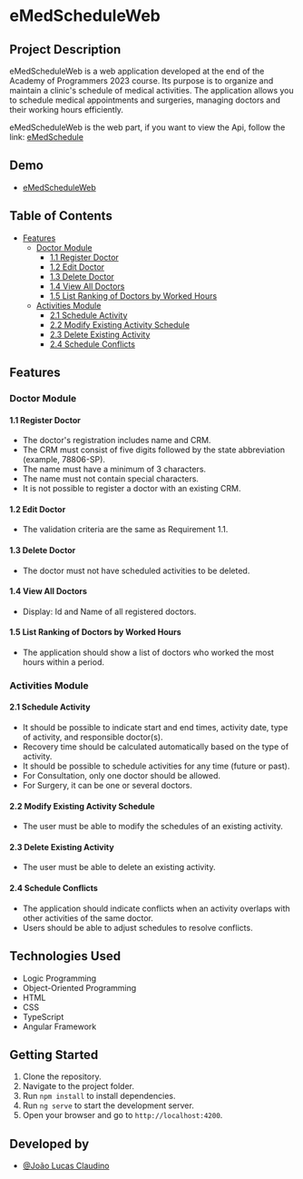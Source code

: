 # eMedScheduleWeb

## Project Description

eMedScheduleWeb is a web application developed at the end of the Academy of Programmers 2023 course. Its purpose is to organize and maintain a clinic's schedule of medical activities. The application allows you to schedule medical appointments and surgeries, managing doctors and their working hours efficiently.

eMedScheduleWeb is the web part, if you want to view the Api, follow the link: [eMedSchedule](https://github.com/ljoaolucasl/eMedSchedule)

## Demo

- [eMedScheduleWeb](https://ljoaolucasl.github.io/eMedScheduleWeb/login)

## Table of Contents

- [Features](#features)
  - [Doctor Module](#doctor-module)
    - [1.1 Register Doctor](#11-register-doctor)
    - [1.2 Edit Doctor](#12-edit-doctor)
    - [1.3 Delete Doctor](#13-delete-doctor)
    - [1.4 View All Doctors](#14-view-all-doctors)
    - [1.5 List Ranking of Doctors by Worked Hours](#15-list-ranking-of-doctors-by-worked-hours)
  - [Activities Module](#activities-module)
    - [2.1 Schedule Activity](#21-schedule-activity)
    - [2.2 Modify Existing Activity Schedule](#22-modify-existing-activity-schedule)
    - [2.3 Delete Existing Activity](#23-delete-existing-activity)
    - [2.4 Schedule Conflicts](#24-schedule-conflicts)

## Features

### Doctor Module

#### 1.1 Register Doctor

- The doctor's registration includes name and CRM.
- The CRM must consist of five digits followed by the state abbreviation (example, 78806-SP).
- The name must have a minimum of 3 characters.
- The name must not contain special characters.
- It is not possible to register a doctor with an existing CRM.

#### 1.2 Edit Doctor

- The validation criteria are the same as Requirement 1.1.

#### 1.3 Delete Doctor

- The doctor must not have scheduled activities to be deleted.

#### 1.4 View All Doctors

- Display: Id and Name of all registered doctors.

#### 1.5 List Ranking of Doctors by Worked Hours

- The application should show a list of doctors who worked the most hours within a period.

### Activities Module

#### 2.1 Schedule Activity

- It should be possible to indicate start and end times, activity date, type of activity, and responsible doctor(s).
- Recovery time should be calculated automatically based on the type of activity.
- It should be possible to schedule activities for any time (future or past).
- For Consultation, only one doctor should be allowed.
- For Surgery, it can be one or several doctors.

#### 2.2 Modify Existing Activity Schedule

- The user must be able to modify the schedules of an existing activity.

#### 2.3 Delete Existing Activity

- The user must be able to delete an existing activity.

#### 2.4 Schedule Conflicts

- The application should indicate conflicts when an activity overlaps with other activities of the same doctor.
- Users should be able to adjust schedules to resolve conflicts.

## Technologies Used

- Logic Programming
- Object-Oriented Programming
- HTML
- CSS
- TypeScript
- Angular Framework

## Getting Started

1. Clone the repository.
2. Navigate to the project folder.
3. Run `npm install` to install dependencies.
4. Run `ng serve` to start the development server.
5. Open your browser and go to `http://localhost:4200`.

## Developed by
- [@João Lucas Claudino](https://www.linkedin.com/in/joao-lucas-claudino/)
